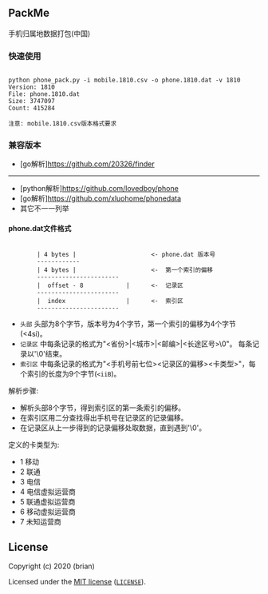 
PackMe
----------------------------
手机归属地数据打包(中国)

### 快速使用

```shell script

python phone_pack.py -i mobile.1810.csv -o phone.1810.dat -v 1810
Version: 1810
File: phone.1810.dat
Size: 3747097
Count: 415284

```

    注意: mobile.1810.csv版本格式要求

### 兼容版本

* [go解析]https://github.com/20326/finder

-----
* [python解析]https://github.com/lovedboy/phone
* [go解析]https://github.com/xluohome/phonedata
* 其它不一一列举


#### phone.dat文件格式

```

        | 4 bytes |                     <- phone.dat 版本号
        ------------
        | 4 bytes |                     <-  第一个索引的偏移
        -----------------------
        |  offset - 8            |      <-  记录区
        -----------------------
        |  index                 |      <-  索引区
        -----------------------

```

* `头部` 头部为8个字节，版本号为4个字节，第一个索引的偏移为4个字节(<4si)。      
* `记录区` 中每条记录的格式为"\<省份\>|\<城市\>|\<邮编\>|\<长途区号\>\0"。 每条记录以'\0'结束。  
* `索引区` 中每条记录的格式为"<手机号前七位><记录区的偏移><卡类型>"，每个索引的长度为9个字节(`<iiB`)。

解析步骤:

 * 解析头部8个字节，得到索引区的第一条索引的偏移。
 * 在索引区用二分查找得出手机号在记录区的记录偏移。
 * 在记录区从上一步得到的记录偏移处取数据，直到遇到'\0'。
 
定义的卡类型为:

* 1 移动
* 2 联通
* 3 电信
* 4 电信虚拟运营商
* 5 联通虚拟运营商
* 6 移动虚拟运营商
* 7 未知运营商


## License

Copyright (c) 2020 (brian)

Licensed under the [MIT license](https://opensource.org/licenses/MIT) ([`LICENSE`](LICENSE)).
